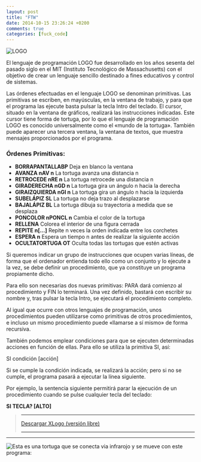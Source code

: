 ```yaml
---
layout: post
title: "FTW"
date: 2014-10-15 23:26:24 +0200
comments: true
categories: [fuck_code]
---
```

![LOGO](http://www.annehelmond.nl/wordpress/wp-content/uploads/2007/11/logo_mit.png "LOGO")

El lenguaje de programación LOGO fue desarrollado en los años sesenta del pasado siglo en el MIT (Instituto Tecnológico de Massachusetts) con el objetivo de crear un lenguaje sencillo destinado a fines educativos y control de sistemas.

Las órdenes efectuadas en el lenguaje LOGO se denominan primitivas. Las primitivas se escriben, en mayúsculas, en la ventana de trabajo, y para que el programa las ejecute basta pulsar la tecla Intro del teclado. El cursor, situado en la ventana de gráficos, realizará las instrucciones indicadas. Este cursor tiene forma de tortuga, por lo que el lenguaje de programación LOGO es conocido universalmente como el «mundo de la tortuga». También puede aparecer una tercera ventana, la ventana de textos, que muestra mensajes proporcionados por el programa.

<!--more-->

### Órdenes Primitivas:

* **BORRAPANTALLABP** Deja en blanco la ventana
* **AVANZA nAV n** La tortuga avanza una distancia n
* **RETROCEDE nRE n** La tortuga retrocede una distancia n
* **GIRADERECHA nGD n** La tortuga gira un ángulo n hacia la derecha
* **GIRAIZQUIERDA nGI n** La tortuga gira un ángulo n hacia la izquierda
* **SUBELÁPIZ SL** La tortuga no deja trazo al desplazarse
* **BAJALÁPIZ BL** La tortuga dibuja su trayectoria a medida que se desplaza
* **PONCOLOR nPONCL n** Cambia el color de la tortuga
* **RELLENA** Colorea el interior de una figura cerrada
* **REPITE n[...]** Repite n veces la orden indicada entre los corchetes
* **ESPERA n** Espera un tiempo n antes de realizar la siguiente acción
* **OCULTATORTUGA OT** Oculta todas las tortugas que estén activas

Si queremos indicar un grupo de instrucciones que ocupen varias líneas, de forma que el ordenador entienda todo ello como un conjunto y lo ejecute a la vez, se debe definir un procedimiento, que ya constituye un programa propiamente dicho.

Para ello son necesarias dos nuevas primitivas: PARA dará comienzo al procedimiento y FIN lo terminará. Una vez definido, bastará con escribir su nombre y, tras pulsar la tecla Intro, se ejecutará el procedimiento completo.

Al igual que ocurre con otros lenguajes de programación, unos procedimientos pueden utilizarse como primitivas de otros procedimientos, e incluso un mismo procedimiento puede «llamarse a sí mismo» de forma recursiva.

También podemos emplear condiciones para que se ejecuten determinadas acciones en función de ellas. Para ello se utiliza la primitiva SI, así:

SI condición [acción]

Si se cumple la condición indicada, se realizará la acción; pero si no se cumple, el programa pasará a ejecutar la línea siguiente.

Por ejemplo, la sentencia siguiente permitirá parar la ejecución de un procedimiento cuando se pulse cualquier tecla del teclado:

**SI TECLA? [ALTO]**
> ***
>[Descargar XLogo (versión libre)](http://rbytes.org/descargar/cat/educativos/varios/xlogo/#)
> ***
- - -
![Esta es una tortuga que se conecta via infrarojo y se mueve con este programa:](http://www.naec.org.uk/artefacts/photos/Jessop%20Turtle.JPG/image_preview "Tortuga_LOGO")
